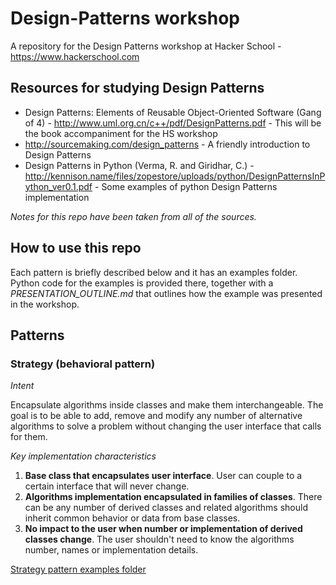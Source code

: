 # Design-Patterns workshop
A repository for the Design Patterns workshop at Hacker School - https://www.hackerschool.com

## Resources for studying Design Patterns

* Design Patterns: Elements of Reusable Object-Oriented Software (Gang of 4) -  http://www.uml.org.cn/c++/pdf/DesignPatterns.pdf - This will be the book accompaniment for the HS workshop
* http://sourcemaking.com/design_patterns - A friendly introduction to Design Patterns
* Design Patterns in Python (Verma, R. and Giridhar, C.) - http://kennison.name/files/zopestore/uploads/python/DesignPatternsInPython_ver0.1.pdf - Some examples of python Design Patterns implementation

*Notes for this repo have been taken from all of the sources.*

## How to use this repo

Each pattern is briefly described below and it has an examples folder. Python code for the examples is provided there, together with a *PRESENTATION_OUTLINE.md* that outlines how the example was presented in the workshop.

## Patterns

### Strategy (behavioral pattern)

*Intent*

Encapsulate algorithms inside classes and make them interchangeable. The goal is to be able to add, remove and modify any number of alternative algorithms to solve a problem without changing the user interface that calls for them.

*Key implementation characteristics*

1. **Base class that encapsulates user interface**. User can couple to a certain interface that will never change.
2. **Algorithms implementation encapsulated in families of classes**. There can be any number of derived classes and related algorithms should inherit common behavior or data from base classes.
3. **No impact to the user when number or implementation of derived classes change**. The user shouldn't need to know the algorithms number, names or implementation details.

[Strategy pattern examples folder](https://github.com/abenassi/Design-Patterns/tree/master/examples/strategy)


